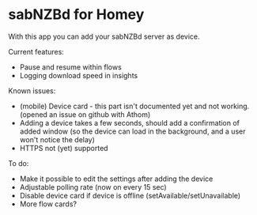 # sabNZBd for Homey

With this app you can add your sabNZBd server as device.

Current features:
  - Pause and resume within flows
  - Logging download speed in insights

Known issues:
  - (mobile) Device card - this part isn't documented yet and not working. (opened an issue on github with Athom)
  - Adding a device takes a few seconds, should add a confirmation of added window (so the device can load in the background, and a user won't notice the delay)
  - HTTPS not (yet) supported

To do:
  - Make it possible to edit the settings after adding the device
  - Adjustable polling rate (now on every 15 sec)
  - Disable device card if device is offline (setAvailable/setUnavailable)
  - More flow cards?
